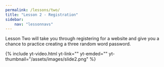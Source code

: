 ```yaml
---
permalink: /lessons/two/
title: "Lesson 2 - Registration"
sidebar:
    nav: "lessonnavs"
---
```


Lesson Two will take you through registering for a website and give you a chance to practice creating a three random word password.

{% include yt-video.html yt-link="" yt-emded="" yt-thumbnail="/assets/images/slide2.png" %}

